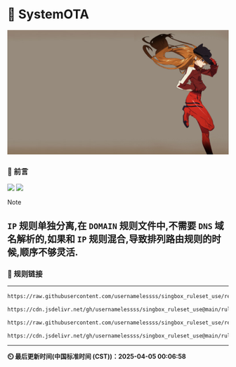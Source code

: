 
# 🧸 SystemOTA
![](https://raw.githubusercontent.com/usernamelessss/picture-bed/main/images/202504042256831.jpg)
### 📣 前言
![](https://shields.io/badge/-移除重复规则-ff69b4) ![](https://shields.io/badge/-IP&nbsp;规则单独存放不与&nbsp;DOMAIN&nbsp;等混合-green)
> [!NOTE]
**`IP` 规则单独分离,在 `DOMAIN` 规则文件中,不需要 `DNS` 域名解析的,如果和 `IP` 规则混合,导致排列路由规则的时候,顺序不够灵活.**
---

###  🔗 规则链接
---

```url
https://raw.githubusercontent.com/usernamelessss/singbox_ruleset_use/refs/heads/main/rule/SystemOTA/SystemOTA_No_IP.json
```

```url
https://cdn.jsdelivr.net/gh/usernamelessss/singbox_ruleset_use@main/rule/SystemOTA/SystemOTA_No_IP.json
```

```url
https://raw.githubusercontent.com/usernamelessss/singbox_ruleset_use/refs/heads/main/rule/SystemOTA/SystemOTA_No_IP.srs
```

```url
https://cdn.jsdelivr.net/gh/usernamelessss/singbox_ruleset_use@main/rule/SystemOTA/SystemOTA_No_IP.srs
```

---
**⏲️ 最后更新时间(中国标准时间 (CST))：2025-04-05 00:06:58**